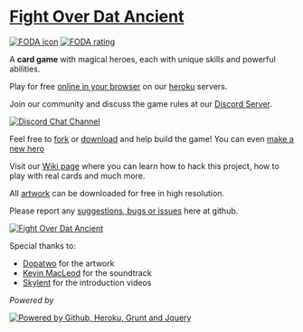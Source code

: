# [Fight Over Dat Ancient][1]

[![FODA icon](https://raw.githubusercontent.com/rafaelcastrocouto/dotacard/artwork/img/campaign/ico_rosh.png)][1]
[![FODA rating](https://raw.githubusercontent.com/rafaelcastrocouto/dotacard/artwork/img/ratingsymbol_e10.png)][9]

A **card game** with magical heroes, each with unique skills and powerful abilities.

Play for free [online in your browser][1] on our [heroku](https://heroku.com) servers.

Join our community and discuss the game rules at our [Discord Server][2]. 

[![Discord Chat Channel](https://raw.githubusercontent.com/rafaelcastrocouto/dotacard/artwork/img/discord.png)][2]

Feel free to [fork][3] or [download][4] and help build the game!
You can even [make a new hero][6]

Visit our [Wiki page][7] where you can learn how to hack this project, how to play with real cards and much more.

All [artwork][5] can be downloaded for free in high resolution. 

Please report any [suggestions, bugs or issues][8] here at github.

[![Fight Over Dat Ancient](https://raw.githubusercontent.com/rafaelcastrocouto/dotacard/artwork/img/banner.jpg)][1]

Special thanks to:

 - [Dopatwo](https://www.youtube.com/user/dopatwo) for the artwork 
 - [Kevin MacLeod](https://www.youtube.com/user/kmmusic) for the soundtrack
 - [Skylent](https://www.youtube.com/dotacardchannel) for the introduction videos

*Powered by*

[![Powered by Github, Heroku, Grunt and Jquery](https://raw.githubusercontent.com/rafaelcastrocouto/dotacard/artwork/img/poweredby-banner.jpg)][1]

[1]: https://rafaelcastrocouto.github.io/foda/client/debug.html

[2]: https://discord.gg/a4TwjAR

[3]: https://github.com/rafaelcastrocouto/foda/fork

[4]: https://github.com/rafaelcastrocouto/foda/archive/master.zip

[5]: https://github.com/rafaelcastrocouto/dotacard

[6]: https://github.com/rafaelcastrocouto/dotacard/wiki/How-to-develop-a-new-hero

[7]: https://github.com/rafaelcastrocouto/dotacard/wiki

[8]: https://github.com/rafaelcastrocouto/foda/issues/new

[9]: http://www.esrb.org/ratings/ratings_guide.aspx#rating_categories

[10]: https://github.com/rafaelcastrocouto/dotacard/wiki/How-to-setup-a-local-server
